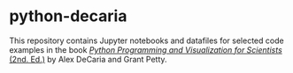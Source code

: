 # python-decaria

This repository contains Jupyter notebooks and datafiles for selected code examples in the book [*Python Programming and Visualization for Scientists* (2nd. Ed.)](https://sundogpublishingstore.myshopify.com/products/python-programming-and-visualization-for-scientists-2nd-ed)  by Alex DeCaria and Grant Petty.

